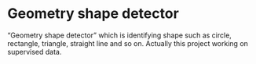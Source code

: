 # Geometry shape detector

“Geometry shape detector” which is identifying shape such as circle, rectangle, triangle, straight line and so on. Actually this project working on supervised data. 
